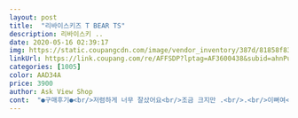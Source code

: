 ```yaml
---
layout: post 
title:  "리바이스키즈 T BEAR TS" 
description: 리바이스키 ..
date: 2020-05-16 02:39:17 
img: https://static.coupangcdn.com/image/vendor_inventory/387d/81858f83511b4c0e32f35b0051646a2a6fa933b56aa3b5a3c268d5c4bd60.jpg 
linkUrl: https://link.coupang.com/re/AFFSDP?lptag=AF3600438&subid=ahnPublicAsk&pageKey=84339719&itemId=267415000&vendorItemId=4704938742&traceid=V0-113-894f7bbb80a3795c 
categories: [1005] 
color: AAD34A 
price: 3900 
author: Ask View Shop 
cont:  "●구매후기●<br/>저렴하게 너무 잘샀어요<br/>조금 크지만 .<br/>.<br/>이뻐여<br/>저렴하게 너무 잘샀어요<br/>조금 크지만 .<br/>.<br/>이뻐여<br/>" 
---
```

